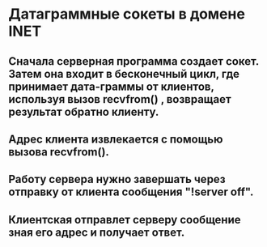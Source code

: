 # Датаграммные сокеты в домене INET
## Сначала **серверная** программа создает сокет. Затем она входит в бесконечный цикл, где принимает дата-граммы от клиентов, используя вызов recvfrom() , возвращает результат обратно клиенту. 
## Адрес клиента извлекается с помощью вызова recvfrom().
## Работу сервера нужно завершать через отправку от клиента сообщения "!server off".
## **Клиентская** отправлет серверу сообщение зная его адрес и получает ответ.
